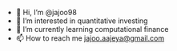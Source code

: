 - 👋 Hi, I’m @jajoo98
- 👀 I’m interested in quantitative investing
- 🌱 I’m currently learning computational finance
- 📫 How to reach me jajoo.aajeya@gmail.com

<!---
jajoo98/jajoo98 is a ✨ special ✨ repository because its `README.md` (this file) appears on your GitHub profile.
You can click the Preview link to take a look at your changes.
--->
